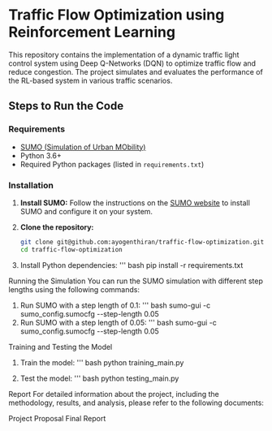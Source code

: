 # Traffic Flow Optimization using Reinforcement Learning

This repository contains the implementation of a dynamic traffic light control system using Deep Q-Networks (DQN) to optimize traffic flow and reduce congestion. The project simulates and evaluates the performance of the RL-based system in various traffic scenarios.

## Steps to Run the Code

### Requirements

- [SUMO (Simulation of Urban MObility)](https://www.eclipse.org/sumo/)
- Python 3.6+
- Required Python packages (listed in `requirements.txt`)

### Installation

1. **Install SUMO:** Follow the instructions on the [SUMO website](https://www.eclipse.org/sumo/) to install SUMO and configure it on your system.

2. **Clone the repository:**
   ```bash
   git clone git@github.com:ayogenthiran/traffic-flow-optimization.git
   cd traffic-flow-optimization
3. Install Python dependencies:
''' bash
  pip install -r requirements.txt

Running the Simulation
You can run the SUMO simulation with different step lengths using the following commands:
1. Run SUMO with a step length of 0.1:
''' bash
    sumo-gui -c sumo_config.sumocfg --step-length 0.05
2. Run SUMO with a step length of 0.05:
''' bash
    sumo-gui -c sumo_config.sumocfg --step-length 0.05

Training and Testing the Model

1. Train the model:
''' bash
    python training_main.py

2. Test the model:
''' bash
    python testing_main.py

Report
For detailed information about the project, including the methodology, results, and analysis, please refer to the following documents:

Project Proposal
Final Report

